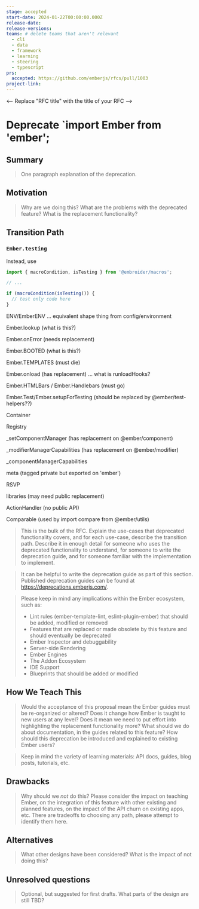 ```yaml
---
stage: accepted
start-date: 2024-01-22T00:00:00.000Z
release-date:
release-versions:
teams: # delete teams that aren't relevant
  - cli
  - data
  - framework
  - learning
  - steering
  - typescript
prs:
  accepted: https://github.com/emberjs/rfcs/pull/1003 
project-link:
---
```


<!---
Directions for above:

stage: Leave as is
start-date: Fill in with today's date, 2032-12-01T00:00:00.000Z
release-date: Leave as is
release-versions: Leave as is
teams: Include only the [team(s)](README.md#relevant-teams) for which this RFC applies
prs:
  accepted: Fill this in with the URL for the Proposal RFC PR
project-link: Leave as is
-->

<-- Replace "RFC title" with the title of your RFC -->
# Deprecate `import Ember from 'ember'; 

## Summary

> One paragraph explanation of the deprecation.

## Motivation

> Why are we doing this? What are the problems with the deprecated feature?
What is the replacement functionality?

## Transition Path


### `Ember.testing`

Instead, use

```js
import { macroCondition, isTesting } from '@embroider/macros';

// ...

if (macroCondition(isTesting()) {
  // test only code here
}
```

ENV/EmberENV ... equivalent shape thing from config/environment

Ember.lookup (what is this?)

Ember.onError (needs replacement)

Ember.BOOTED (what is this?)

Ember.TEMPLATES (must die)

Ember.onload (has replacement) ... what is runloadHooks?

Ember.HTMLBars / Ember.Handlebars (must go)

Ember.Test/Ember.setupForTesting (should be replaced by @ember/test-helpers??)

Container

Registry

_setComponentManager (has replacement on @ember/component)

_modifierManagerCapabilities (has replacement on @ember/modifier)

_componentManagerCapabilities

meta (tagged private but exported on 'ember')

RSVP

libraries (may need public replacement)

ActionHandler (no public API)

Comparable (used by import compare from @ember/utils)

> This is the bulk of the RFC. Explain the use-cases that deprecated functionality
covers, and for each use-case, describe the transition path.
Describe it in enough detail for someone who uses the deprecated functionality
to understand, for someone to write the deprecation guide, and for someone
familiar with the implementation to implement.

> It can be helpful to write the deprecation guide as part of this section. Published deprecation
> guides can be found at https://deprecations.emberjs.com/.

> Please keep in mind any implications within the Ember ecosystem, such as:
> - Lint rules (ember-template-lint, eslint-plugin-ember) that should be added, modified or removed
> - Features that are replaced or made obsolete by this feature and should eventually be deprecated
> - Ember Inspector and debuggability
> - Server-side Rendering
> - Ember Engines
> - The Addon Ecosystem
> - IDE Support
> - Blueprints that should be added or modified

## How We Teach This

> Would the acceptance of this proposal mean the Ember guides must be
re-organized or altered? Does it change how Ember is taught to new users
at any level?
Does it mean we need to put effort into highlighting the replacement
functionality more? What should we do about documentation, in the guides
related to this feature?
How should this deprecation be introduced and explained to existing Ember
users?

> Keep in mind the variety of learning materials: API docs, guides, blog posts, tutorials, etc.

## Drawbacks

> Why should we *not* do this? Please consider the impact on teaching Ember,
on the integration of this feature with other existing and planned features,
on the impact of the API churn on existing apps, etc.
There are tradeoffs to choosing any path, please attempt to identify them here.

## Alternatives

> What other designs have been considered? What is the impact of not doing this?

## Unresolved questions

> Optional, but suggested for first drafts. What parts of the design are still
TBD?
